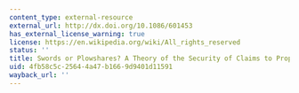 ```yaml
---
content_type: external-resource
external_url: http://dx.doi.org/10.1086/601453
has_external_license_warning: true
license: https://en.wikipedia.org/wiki/All_rights_reserved
status: ''
title: Swords or Plowshares? A Theory of the Security of Claims to Property
uid: 4fb58c5c-2564-4a47-b166-9d9401d11591
wayback_url: ''
---
```

